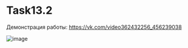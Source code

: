 # Task13.2

Демонстрация работы: https://vk.com/video362432256_456239038

![image](https://user-images.githubusercontent.com/90614964/148676557-ad1a2319-8253-44b8-b5f2-b6c83f8928cc.png)
